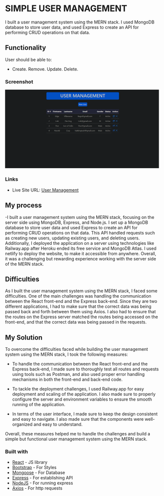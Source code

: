 # SIMPLE USER MANAGEMENT

I built a user management system using the MERN stack. I used MongoDB database to store user data, and used Express to create an API for performing CRUD operations on that data.

## Functionality

User should be able to:

- Create. Remove. Update. Delete.

### Screenshot

![](usermanagement.png)

### Links

- Live Site URL: [User Management](https://cruz-user-management.netlify.app/)

## My process

-I built a user management system using the MERN stack, focusing on the server side using MongoDB, Express, and Node.js. I set up a MongoDB database to store user data and used Express to create an API for performing CRUD operations on that data. This API handled requests such as creating new users, updating existing users, and deleting users. Additionally, I deployed the application on a server using technologies like Railway.app after Heroku ended its free service and MongoDB Atlas. I used netlify to deploy the website, to make it accessible from anywhere. Overall, it was a challenging but rewarding experience working with the server side of the MERN stack.

## Difficulties

As I built the user management system using the MERN stack, I faced some difficulties. One of the main challenges was handling the communication between the React front-end and the Express back-end. Since they are two different applications, I had to make sure that the correct data was being passed back and forth between them using Axios. I also had to ensure that the routes on the Express server matched the routes being accessed on the front-end, and that the correct data was being passed in the requests.

## My Solution

To overcome the difficulties faced while building the user management system using the MERN stack, I took the following measures:

- To handle the communication between the React front-end and the Express back-end, I made sure to thoroughly test all routes and requests using tools such as Postman, and also used proper error handling mechanisms in both the front-end and back-end code.

- To tackle the deployment challenges, I used Railway.app for easy deployment and scaling of the application. I also made sure to properly configure the server and environment variables to ensure the smooth running of the application.

- In terms of the user interface, I made sure to keep the design consistent and easy to navigate. I also made sure that the components were well-organized and easy to understand.

Overall, these measures helped me to handle the challenges and build a simple but functional user management system using the MERN stack.

### Built with

- [React](https://reactjs.org/) - JS library
- [Bootstrap](https://getbootstrap.com/) - For Styles
- [Mongoose](https://www.mongodb.com/developer/languages/javascript/getting-started-with-mongodb-and-mongoose/) - For Database
- [Express](https://www.mongodb.com/languages/express-mongodb-rest-api-tutorial) - For establishing API
- [NodeJS](https://nodejs.org/en/) - For running express
- [Axios](https://vishalghai.medium.com/mern-talks-how-to-use-axios-and-express-in-mern-stack-development-27e5a00de194) - For http requests
